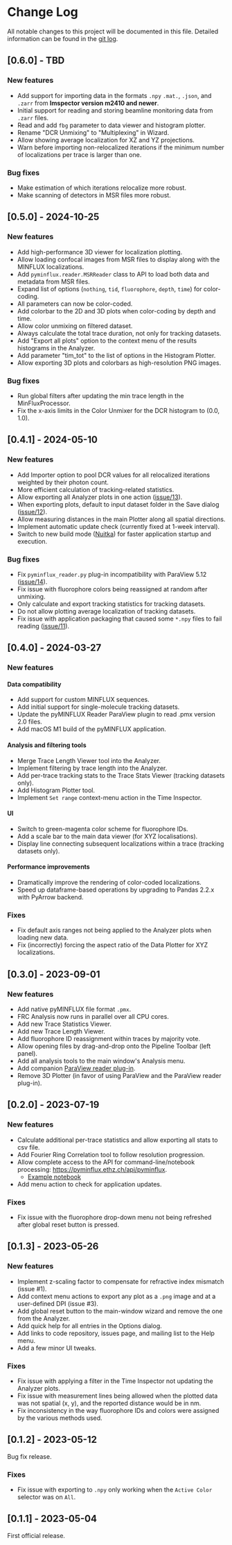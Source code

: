 # Change Log

All notable changes to this project will be documented in this file. Detailed information can be found in the [git log](https://github.com/bsse-scf/pyMINFLUX/commits/master/).

## [0.6.0] - TBD

### New features

* Add support for importing data in the formats `.npy` `.mat.`, `.json`, and `.zarr` 
  from **Imspector version m2410 and newer**. 
* Initial support for reading and storing beamline monitoring data from `.zarr` files.
* Read and add `fbg` parameter to data viewer and histogram plotter.
* Rename "DCR Unmixing" to "Multiplexing" in Wizard.
* Allow showing average localization for XZ and YZ projections.
* Warn before importing non-relocalized iterations if the minimum number of 
  localizations per trace is larger than one.

### Bug fixes

* Make estimation of which iterations relocalize more robust.
* Make scanning of detectors in MSR files more robust.

## [0.5.0] - 2024-10-25

### New features

* Add high-performance 3D viewer for localization plotting.
* Allow loading confocal images from MSR files to display along with the MINFLUX localizations.
* Add `pyminflux.reader.MSRReader` class to API to load both data and metadata from MSR files.
* Expand list of options (`nothing`, `tid`, `fluorophore`, `depth`, `time`) for color-coding.
* All parameters can now be color-coded. 
* Add colorbar to the 2D and 3D plots when color-coding by depth and time.
* Allow color unmixing on filtered dataset.
* Always calculate the total trace duration, not only for tracking datasets.
* Add "Export all plots" option to the context menu of the results histograms in the Analyzer.
* Add parameter "tim_tot" to the list of options in the Histogram Plotter.
* Allow exporting 3D plots and colorbars as high-resolution PNG images.

### Bug fixes

* Run global filters after updating the min trace length in the MinFluxProcessor.
* Fix the x-axis limits in the Color Unmixer for the DCR histogram to (0.0, 1.0).

## [0.4.1] - 2024-05-10

### New features

* Add Importer option to pool DCR values for all relocalized iterations weighted by their photon count.
* More efficient calculation of tracking-related statistics.
* Allow exporting all Analyzer plots in one action ([issue/13](https://github.com/bsse-scf/pyMINFLUX/issues/13)).
* When exporting plots, default to input dataset folder in the Save dialog ([issue/12](https://github.com/bsse-scf/pyMINFLUX/issues/12)).
* Allow measuring distances in the main Plotter along all spatial directions.
* Implement automatic update check (currently fixed at 1-week interval).
* Switch to new build mode ([Nuitka](https://nuitka.net/)) for faster application startup and execution.

### Bug fixes

* Fix `pyminflux_reader.py` plug-in incompatibility with ParaView 5.12 ([issue/14](https://github.com/bsse-scf/pyMINFLUX/issues/14)).
* Fix issue with fluorophore colors being reassigned at random after unmixing.
* Only calculate and export tracking statistics for tracking datasets.
* Do not allow plotting average localization of tracking datasets.
* Fix issue with application packaging that caused some `*.npy` files to fail reading ([issue/11](https://github.com/bsse-scf/pyMINFLUX/issues/11)).

## [0.4.0] - 2024-03-27

### New features 

#### Data compatibility
* Add support for custom MINFLUX sequences.
* Add initial support for single-molecule tracking datasets.
* Update the pyMINFLUX Reader ParaView plugin to read .pmx version 2.0 files.
* Add macOS M1 build of the pyMINFLUX application.

#### Analysis and filtering tools
* Merge Trace Length Viewer tool into the Analyzer.
* Implement filtering by trace length into the Analyzer.
* Add per-trace tracking stats to the Trace Stats Viewer (tracking datasets only).
* Add Histogram Plotter tool.
* Implement `Set range` context-menu action in the Time Inspector.

#### UI
* Switch to green-magenta color scheme for fluorophore IDs.
* Add a scale bar to the main data viewer (for XYZ localisations).
* Display line connecting subsequent localizations within a trace (tracking datasets only).

#### Performance improvements
* Dramatically improve the rendering of color-coded localizations.
* Speed up dataframe-based operations by upgrading to Pandas 2.2.x with PyArrow backend.

### Fixes

* Fix default axis ranges not being applied to the Analyzer plots when loading new data.
* Fix (incorrectly) forcing the aspect ratio of the Data Plotter for XYZ localizations.

## [0.3.0] - 2023-09-01

### New features

* Add native pyMINFLUX file format `.pmx`.
* FRC Analysis now runs in parallel over all CPU cores.
* Add new Trace Statistics Viewer.
* Add new Trace Length Viewer.
* Add fluorophore ID reassignment within traces by majority vote.
* Allow opening files by drag-and-drop onto the Pipeline Toolbar (left panel).
* Add all analysis tools to the main window's Analysis menu.
* Add companion [ParaView reader plug-in](https://github.com/bsse-scf/pyMINFLUX/tree/master/paraview_plugins).
* Remove 3D Plotter (in favor of using ParaView and the ParaView reader plug-in).

## [0.2.0] - 2023-07-19

### New features

* Calculate additional per-trace statistics and allow exporting all stats to csv file.
* Add Fourier Ring Correlation tool to follow resolution progression.
* Allow complete access to the API for command-line/notebook processing: https://pyminflux.ethz.ch/api/pyminflux.
  * [Example notebook](examples/processing.ipynb)
* Add menu action to check for application updates.

### Fixes

* Fix issue with the fluorophore drop-down menu not being refreshed after global reset button is pressed.

## [0.1.3] - 2023-05-26

### New features

* Implement z-scaling factor to compensate for refractive index mismatch (issue #1).
* Add context menu actions to export any plot as a `.png` image and at a user-defined DPI (issue #3).
* Add global reset button to the main-window wizard and remove the one from the Analyzer.
* Add quick help for all entries in the Options dialog.
* Add links to code repository, issues page, and mailing list to the Help menu.
* Add a few minor UI tweaks.

### Fixes

* Fix issue with applying a filter in the Time Inspector not updating the Analyzer plots.
* Fix issue with measurement lines being allowed when the plotted data was not spatial (x, y), and the reported distance would be in nm.
* Fix inconsistency in the way fluorophore IDs and colors were assigned by the various methods used.

## [0.1.2] - 2023-05-12

Bug fix release.

### Fixes

* Fix issue with exporting to `.npy` only working when the `Active Color` selector was on `All`.

## [0.1.1] - 2023-05-04

First official release.
